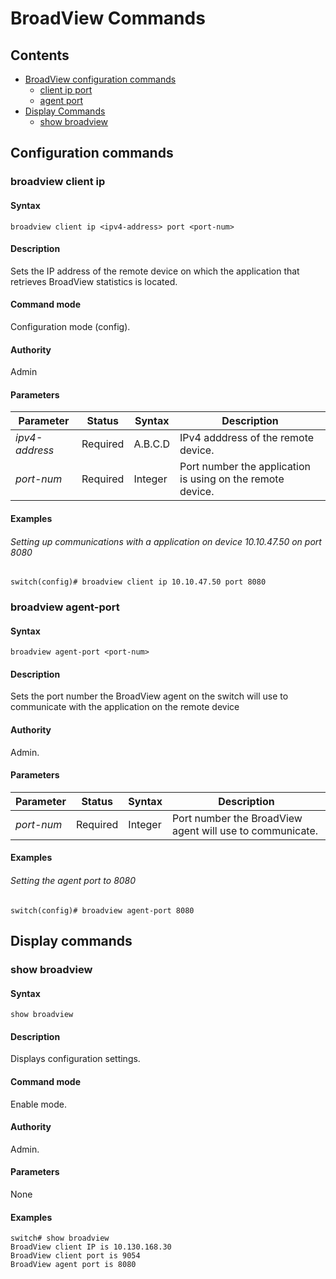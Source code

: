 # BroadView Commands

## Contents

- [BroadView configuration commands](#broadview-configuration-commands)
    - [client ip port](#client-ip-port)
    - [agent port](#agent-port)
- [Display Commands](#display-commands)
    - [show broadview](#show-broadview)


## Configuration commands

### broadview client ip

#### Syntax
```
broadview client ip <ipv4-address> port <port-num>
```
#### Description
Sets the IP address of the remote device on which the application that retrieves BroadView statistics is located.

#### Command mode
Configuration mode (config).

#### Authority
Admin

#### Parameters

| Parameter | Status   | Syntax         | Description                           |
|-----------|----------|----------------|---------------------------------------|
| *ipv4-address* | Required | A.B.C.D | IPv4 adddress of the remote device. |
| *port-num* | Required | Integer | Port number the application is using on the remote device. |

#### Examples

###### Setting up communications with a application on device 10.10.47.50 on port 8080
```
switch(config)# broadview client ip 10.10.47.50 port 8080
```

### broadview agent-port

#### Syntax
```
broadview agent-port <port-num>
```
#### Description
Sets the port number the BroadView agent on the switch will use to communicate with the application on the remote device

#### Authority
Admin.
#### Parameters
| Parameter | Status   | Syntax         | Description                           |
|-----------|----------|----------------|---------------------------------------|
| *port-num* | Required | Integer | Port number the BroadView agent will use to communicate. |

#### Examples

###### Setting the agent port to 8080
```
switch(config)# broadview agent-port 8080
```
## Display commands
### show broadview

#### Syntax
```
show broadview
```
#### Description
Displays configuration settings.

#### Command mode
Enable mode.

#### Authority
Admin.
#### Parameters
None

#### Examples
```
switch# show broadview
BroadView client IP is 10.130.168.30
BroadView client port is 9054
BroadView agent port is 8080

```


